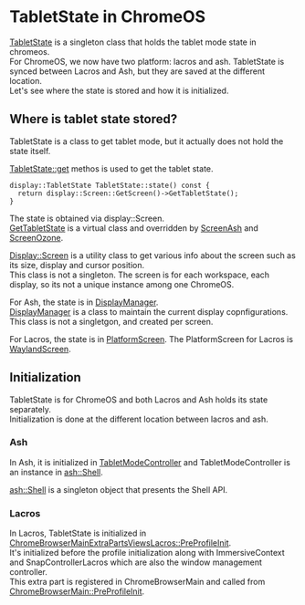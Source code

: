# TabletState in ChromeOS

[TabletState](https://source.chromium.org/chromium/chromium/src/+/main:chromeos/ui/base/tablet_state.h;l=19;drc=1edc842daded4276598c39b69dbfedde9d885635) is a singleton class that holds the tablet mode state in chromeos.  
For ChromeOS, we now have two platform: lacros and ash. TabletState is synced between Lacros and Ash, but they are saved at the different location.  
Let's see where the state is stored and how it is initialized.

## Where is tablet state stored?
TabletState is a class to get tablet mode, but it actually does not hold the state itself.

[TabletState::get](https://source.chromium.org/chromium/chromium/src/+/main:chromeos/ui/base/tablet_state.cc;l=41;drc=7172fffc3c545134d5c88af8ab07b04fcb1d628e) methos is used to get the tablet state.
```cpp=
display::TabletState TabletState::state() const {
  return display::Screen::GetScreen()->GetTabletState();
}
```
The state is obtained via display::Screen.  
[GetTabletState](https://source.chromium.org/chromium/chromium/src/+/main:ui/display/screen.h;l=202;drc=bc2f8af26216040d50791a6a36efc46b8788750f) is a virtual class and overridden by [ScreenAsh](https://source.chromium.org/chromium/chromium/src/+/main:ash/display/screen_ash.cc;l=215;drc=7172fffc3c545134d5c88af8ab07b04fcb1d628e) and [ScreenOzone](https://source.chromium.org/chromium/chromium/src/+/main:ui/aura/screen_ozone.cc;l=149;drc=7172fffc3c545134d5c88af8ab07b04fcb1d628e).

[Display::Screen](https://source.chromium.org/chromium/chromium/src/+/main:ui/display/screen.h;l=44;drc=7172fffc3c545134d5c88af8ab07b04fcb1d628e) is a utility class to get various info about the screen such as its size, display and cursor position.  
This class is not a singleton. The screen is for each workspace, each display, so its not a unique instance among one ChromeOS.

For Ash, the state is in [DisplayManager](https://source.chromium.org/chromium/chromium/src/+/main:ui/display/manager/display_manager.cc;l=2380;drc=7172fffc3c545134d5c88af8ab07b04fcb1d628e).  
[DisplayManager](https://source.chromium.org/chromium/chromium/src/+/main:ui/display/manager/display_manager.h;l=59;drc=1a0aa1392ad020be7b0261fe7d86c8976dbaea5e) is a class to maintain the current display copnfigurations.  
This class is not a singletgon, and created per screen.

For Lacros, the state is in [PlatformScreen](https://source.chromium.org/chromium/chromium/src/+/main:ui/ozone/public/platform_screen.cc;l=59;drc=7172fffc3c545134d5c88af8ab07b04fcb1d628e).  The PlatformScreen for Lacros is [WaylandScreen](https://source.chromium.org/chromium/chromium/src/+/main:ui/ozone/platform/wayland/host/wayland_screen.cc;l=562;drc=7172fffc3c545134d5c88af8ab07b04fcb1d628e).

## Initialization
TabletState is for ChromeOS and both Lacros and Ash holds its state separately.  
Initialization is done at the different location between lacros and ash.

### Ash
In Ash, it is initialized in [TabletModeController](https://source.chromium.org/chromium/chromium/src/+/main:ash/wm/tablet_mode/tablet_mode_controller.cc;l=404;drc=7172fffc3c545134d5c88af8ab07b04fcb1d628e) and TabletModeController is an instance in [ash::Shell](https://source.chromium.org/chromium/chromium/src/+/main:ash/shell.cc;l=1208;drc=7172fffc3c545134d5c88af8ab07b04fcb1d628e).  

[ash::Shell](https://source.chromium.org/chromium/chromium/src/+/main:ash/shell.h;l=290;drc=81053984d491dd5c54dbc827585b249cc166f59f) is a singleton object that presents the Shell API.  

### Lacros
In Lacros, TabletState is initialized in [ChromeBrowserMainExtraPartsViewsLacros::PreProfileInit](https://source.chromium.org/chromium/chromium/src/+/main:chrome/browser/ui/views/chrome_browser_main_extra_parts_views_lacros.cc;l=18;drc=7172fffc3c545134d5c88af8ab07b04fcb1d628e).  
It's initialized before the profile initialization along with ImmersiveContext and SnapControllerLacros which are also the window management controller.  
This extra part is registered in ChromeBrowserMain and called from [ChromeBrowserMain::PreProfileInit](https://source.chromium.org/chromium/chromium/src/+/main:chrome/browser/chrome_browser_main.cc;l=1223;drc=7172fffc3c545134d5c88af8ab07b04fcb1d628e).